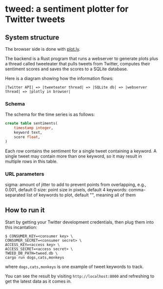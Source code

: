 # tweed: a sentiment plotter for Twitter tweets

## System structure

The browser side is done with [plot.ly](https://plot.ly/javascript/).

The backend is a Rust program that runs a webserver to generate plots plus a thread called tweeteater that pulls
tweets from Twitter, computes their sentiment scores and saves the scores to a SQLite database.

Here is a diagram showing how the information flows:

```
|Twitter API| => |tweeteater thread| => |SQLite db| => |webserver thread| => |plotly in browser|
```

### Schema

The schema for the time series is as follows:

```sql
create table sentiments(
	timestamp integer,
	keyword text,
	score float,
)
```

Each row contains the sentiment for a single tweet containing a keyword.
A single tweet may contain more than one keyword, so it may result in
multiple rows in this table.

### URL parameters

sigma: amount of jitter to add to prevent points from overlapping, e.g., 0.001, default 0
size: point size in pixels, default 4
keywords: comma-separated list of keywords to plot, default "", meaning all of them

## How to run it

Start by getting your Twitter development credentials, then plug them into this incantation:
```
$ CONSUMER_KEY=<consumer key> \
CONSUMER_SECRET=<consumer secret> \
ACCESS_KEY=<access key> \
ACCESS_SECRET=<access secret> \
TWEED_DB_PATH=tweed.db \
cargo run dogs,cats,monkeys
```
where `dogs,cats,monkeys` is one example of tweet keywords to track.

You can see the result by visiting `http://localhost:8000` and refreshing to get the latest data as it comes in.
